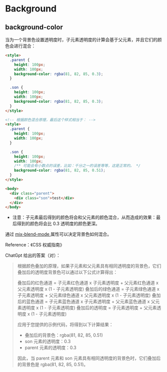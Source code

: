 # Background

## background-color

当为一个背景色设置透明度时，子元素透明度的计算会基于父元素，并且它们的颜色会进行混合：

```html
<style>
  .parent {
    height: 100px;
    width: 100px;
    background-color: rgba(81, 82, 85, 0.3);
  }

  .son {
    height: 100px;
    width: 100px;
    background-color: rgba(81, 82, 85, 0.3); 
  }
</style>

<!-- 根据颜色混合原理，最后这个样式相当于： -->
<style>
  .parent {
    height: 100px;
    width: 100px;
  }

  .son {
    height: 100px;
    width: 100px;
    /** 可能会有小数点的误差，比如：千分之一的误差等等，这是正常的。 */
    background-color: rgba(81, 82, 85, 0.51);
  }
</style>

<body>
  <div class="parent">
    <div class="son">test</div>
  </div>
</body>
```

- 注意：子元素最后得到的颜色将会和父元素的颜色混合，从而造成的效果：最后得到的颜色将会比 0.3 透明度的颜色更深。

通过 [mix-blend-mode ](https://developer.mozilla.org/zh-CN/docs/Web/CSS/mix-blend-mode) 属性可以决定背景色如何混合。

Reference：《CSS 权威指南》

ChatGpt 给出的答案（对）：

> 根据颜色叠加的原理，如果子元素和父元素具有相同透明度的背景色，它们叠加后的透明度背景色可以通过以下公式计算得出：
> 
> 叠加后的红色通道 = 子元素红色通道 x 子元素透明度 + 父元素红色通道 x 父元素透明度 x (1 - 子元素透明度)
> 叠加后的绿色通道 = 子元素绿色通道 x 子元素透明度 + 父元素绿色通道 x 父元素透明度 x (1 - 子元素透明度)
> 叠加后的蓝色通道 = 子元素蓝色通道 x 子元素透明度 + 父元素蓝色通道 x 父元素透明度 x (1 - 子元素透明度)
> 叠加后的透明度 = 子元素透明度 + 父元素透明度 x (1 - 子元素透明度)
> 
> 应用于您提供的示例代码，将得到以下计算结果：
> 
> - 叠加后的背景色：rgba(81, 82, 85, 0.51)
> - son 元素的透明度：0.3
> - parent 元素的透明度：0.3
> 
> 因此，当 parent 元素和 son 元素具有相同透明度的背景色时，它们叠加后的背景色是 rgba(81, 82, 85, 0.51)。
